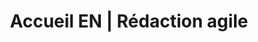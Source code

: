 ---
title: "Accueil EN | Rédaction agile"
description: >-
  This is a desc
image: 
draft: false
noindex: true
section1:
  image: /img/redaction-agile-web-1-header.png
section2:
  title: "Qu’est-ce que la rédaction agile?"
  description: "Un service de rédaction bonifié qui s’adapte à votre réalité."
section3:
  images: /img/redaction-agile-web-2-header.jpg
---